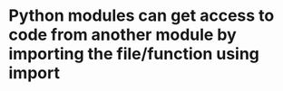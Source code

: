 # Python modules can get access to code from another module by importing the file/function using import
